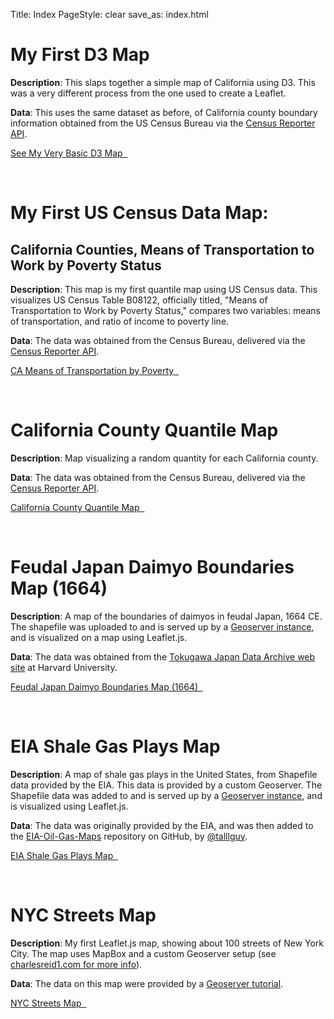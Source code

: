 Title: Index
PageStyle: clear
save_as: index.html


# My First D3 Map

**Description**: This slaps together a simple map of California using D3.
This was a very different process from the one used to create a Leaflet.

**Data**: This uses the same dataset as before, of California county boundary
information obtained from the US Census Bureau
via the [Census Reporter API](https://github.com/censusreporter/censusreporter).

<a class="btn btn-info btn-large" href="d3basicmap/">See My Very Basic D3 Map &nbsp; <i class="fa fa-arrow-circle-right"></i></a>

<br />


# My First US Census Data Map: 

## California Counties, Means of Transportation to Work by Poverty Status 

**Description**: This map is my first quantile map using US Census data. 
This visualizes US Census Table B08122, officially
titled, "Means of Transportation to Work by Poverty Status," compares two
variables: means of transportation, and ratio of income to poverty line.

**Data**: The data was obtained from the Census Bureau, delivered 
via the [Census Reporter API](https://github.com/censusreporter/censusreporter).

<a class="btn btn-info btn-large" href="cacommuterincome/">CA Means of Transportation by Poverty &nbsp; <i class="fa fa-arrow-circle-right"></i></a>

<br />



# California County Quantile Map

**Description**: Map visualizing a random quantity for each California county. 

**Data**: The data was obtained from the Census Bureau, delivered 
via the [Census Reporter API](https://github.com/censusreporter/censusreporter).

<a class="btn btn-info btn-large" href="carandom/">California County Quantile Map &nbsp; <i class="fa fa-arrow-circle-right"></i></a>

<br />



# Feudal Japan Daimyo Boundaries Map (1664)

**Description**: A map of the boundaries of daimyos in feudal Japan, 1664 CE. 
The shapefile was uploaded to and is served up by a [Geoserver instance](http://charlesreid1.com/wiki/Geodroplet), 
and is visualized on a map using Leaflet.js.

**Data**: The data was obtained from the [Tokugawa Japan Data Archive web site](http://www.fas.harvard.edu/~chgis/japan/archive/)
at Harvard University. 

<a class="btn btn-info btn-large" href="feudaljapan/">Feudal Japan Daimyo Boundaries Map (1664) &nbsp; <i class="fa fa-arrow-circle-right"></i></a>

<br />

# EIA Shale Gas Plays Map

**Description**: A map of shale gas plays in the United States, from Shapefile data provided by
the EIA. This data is provided by a custom Geoserver. The Shapefile data was added to and is
served up by a [Geoserver instance](http://charlesreid1.com/wiki/Geodroplet), and is visualized using Leaflet.js.

**Data**: The data was originally provided by the EIA, and was then added to the 
[EIA-Oil-Gas-Maps](https://github.com/talllguy/EIA-Oil-Gas-Maps) repository on GitHub,
by [@talllguy](http://github.com/talllguy).

<a class="btn btn-info btn-large" href="shalegasplays/">EIA Shale Gas Plays Map &nbsp; <i class="fa fa-arrow-circle-right"></i></a>

<br />



# NYC Streets Map

**Description**: My first Leaflet.js map, showing about 100 streets of 
New York City. The map uses MapBox and a custom 
Geoserver setup (see [charlesreid1.com for more info](http://charlesreid1.com/wiki/Geodroplet)).

**Data**: The data on this map were provided by a [Geoserver tutorial](http://docs.geoserver.org/stable/en/user/gettingstarted/web-admin-quickstart/index.html).

<a class="btn btn-info btn-large" href="nycstreets/">NYC Streets Map &nbsp; <i class="fa fa-arrow-circle-right"></i></a>



